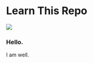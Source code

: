 # Learn This Repo

<a href="app.getonboardai.com%2Frepo%2F">
<img src = "https://img.shields.io/badge/learnthisrepo-333333">
</a>

### Hello. 

I am well. 